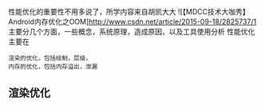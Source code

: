 性能优化的重要性不用多说了，所学内容来自胡凯大大
![【MDCC技术大咖秀】Android内存优化之OOM]http://www.csdn.net/article/2015-09-18/2825737/1
主要分几个方面，一些概念，系统原理，造成原因，以及工具使用分析
性能优化主要在

    渲染的优化，包括绘制，层级，
    内存的优化，包括内存溢出，泄漏
    
## 渲染优化
